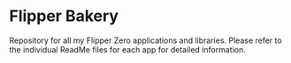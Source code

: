 # Flipper Bakery

Repository for all my Flipper Zero applications and libraries.
Please refer to the individual ReadMe files for each app for detailed information.
